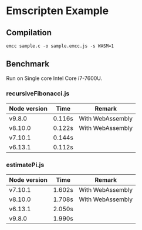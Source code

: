 # Emscripten Example

## Compilation
```
emcc sample.c -o sample.emcc.js -s WASM=1
```

## Benchmark
Run on Single core Intel Core i7-7600U.
### recursiveFibonacci.js

| Node version | Time | Remark |
| ------------ | ---- | ------ |
| v9.8.0       | 0.116s  | With WebAssembly |
| v8.10.0      | 0.122s  | With WebAssembly |
| v7.10.1      | 0.144s  | &nbsp; |
| v6.13.1      | 0.112s  | &nbsp; |

### estimatePi.js

| Node version | Time | Remark |
| ------------ | ---- | ------ |
| v7.10.1      | 1.602s  | With WebAssembly |
| v8.10.0      | 1.708s  | With WebAssembly |
| v6.13.1      | 2.050s  | &nbsp; |
| v9.8.0       | 1.990s  | &nbsp; |
